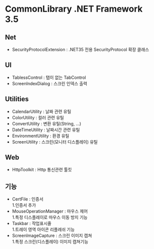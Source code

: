 ﻿# CommonLibrary .NET Framework 3.5

## Net
- SecurityProtocolExtension : .NET35 전용 SecurityProtocol 확장 클래스 
## UI 
- TablessControl : 탭이 없는 TabControl
- ScreenIndexDialog : 스크린 인덱스 출력

## Utilities
- CalendarUtility : 날짜 관련 유틸
- ColorUtility : 컬러 관련 유틸
- ConvertUtility : 변환 유틸(String, ...)
- DateTimeUtility : 날짜시간 관련 유틸
- EnvironmentUtility : 환경 유틸
- ScreenUtility : 스크린(모니터 디스플레이) 유틸   

## Web
- HttpToolkit : Http 통신관련 툴킷

## 기능   
- CertFile : 인증서   
  1.인증서 추가
- MouseOperationManager : 마우스 제어   
  1.특정 디스플레이로 마우스 이동 방지 기능
- Taskbar : 작업표시줄   
  1.트레이 영역 아이콘 리플레쉬 기능
- ScreenImageCapture : 스크린 이미지 캡쳐   
  1.특정 스크린(디스플레이) 이미지 캡쳐기능
  

